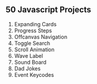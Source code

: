 ## 50 Javascript Projects

1. Expanding Cards
2. Progress Steps
3. Offcanvas Navigation
4. Toggle Search
5. Scroll Animation
6. Wave Label
7. Sound Board
8. Dad Jokes
9. Event Keycodes
